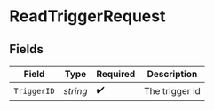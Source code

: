# ReadTriggerRequest


## Fields

| Field              | Type               | Required           | Description        |
| ------------------ | ------------------ | ------------------ | ------------------ |
| `TriggerID`        | *string*           | :heavy_check_mark: | The trigger id     |